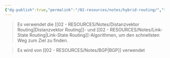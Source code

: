 ```yaml
---
{"dg-publish":true,"permalink":"/02-resources/notes/hybrid-routing/","tags":["netzwerk/protokoll"],"noteIcon":"","updated":"2025-09-05T10:12:28.000+02:00"}
---
```


>Es verwendet die [[02 - RESOURCES/Notes/Distanzvektor Routing\|Distanzvektor Routing]]- und [[02 - RESOURCES/Notes/Link-State Routing\|Link-State Routing]]-Algorithmen, um den schnellsten Weg zum Ziel zu finden.

>Es wird von [[02 - RESOURCES/Notes/BGP\|BGP]] verwendet 